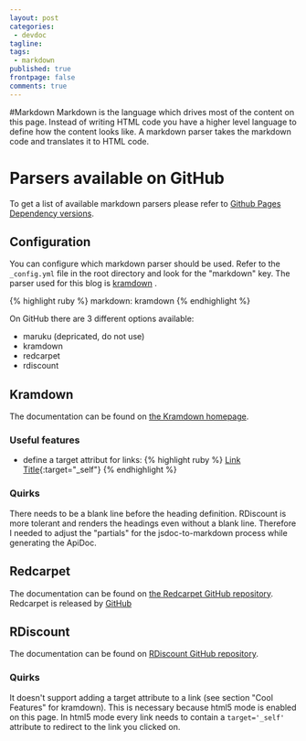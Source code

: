 ```yaml
---
layout: post
categories:
 - devdoc
tagline:
tags:
 - markdown
published: true
frontpage: false
comments: true
---
```

#Markdown
Markdown is the language which drives most of the content on this page. Instead of writing HTML code you have a higher level language to define how the content looks like. A markdown parser takes the markdown code and translates it to HTML code.

# Parsers available on GitHub
To get a list of available markdown parsers please refer to [Github Pages Dependency versions](https://pages.github.com/versions/). 

## Configuration
You can configure which markdown parser should be used. Refer to the `_config.yml` file in the root directory and look for the "markdown" key. The parser used for this blog is [kramdown](#kramdown) .

{% highlight ruby %}
markdown: kramdown
{% endhighlight %}

On GitHub there are 3 different options available:

 - maruku (depricated, do not use)
 - kramdown
 - redcarpet
 - rdiscount

## Kramdown
The documentation can be found on [the Kramdown homepage](http://kramdown.gettalong.org/). 

### Useful features
- define a target attribut for links:
{% highlight ruby %}
[Link Title](http://xyz.github.io/){:target="_self"}
{% endhighlight %}

### Quirks
There needs to be a blank line before the heading definition. RDiscount is more tolerant and renders the headings even without a blank line. Therefore I needed to adjust the "partials" for the jsdoc-to-markdown process while generating the ApiDoc.

## Redcarpet
The documentation can be found on [the Redcarpet GitHub repository](https://github.com/vmg/redcarpet). Redcarpet is released by [GitHub](https://github.com/blog/832-rolling-out-the-redcarpet) 

## RDiscount
The documentation can be found on [RDiscount GitHub repository](https://github.com/davidfstr/rdiscount). 

### Quirks
It doesn't support adding a target attribute to a link (see section "Cool Features" for kramdown). This is necessary because html5 mode is enabled on this page. In html5 mode every link needs to contain a `target='_self'` attribute to redirect to the link you clicked on.